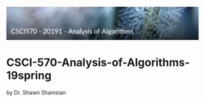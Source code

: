 ![TITLE_pic](https://github.com/AgentDS/CSCI-570-Analysis-of-Algorithms-19spring/raw/master/TITLE_pic.png)

# CSCI-570-Analysis-of-Algorithms-19spring

by Dr. Shawn Shamsian